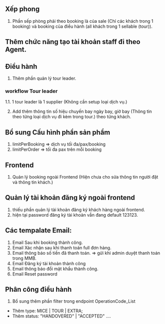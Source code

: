 ## Xếp phong

1. Phần sếp phòng phải theo booking là của sale (Chỉ các khách trong 1 booking) và booking của điều hành (all khách trong 1 sellable (tour)).

## Thêm chức năng tạo tài khoản staff đi theo Agent.

## Điều hành

1. Thêm phần quản lý tour leader.

### workflow Tour leader

1.1. 1 tour leader là 1 supplier (Không cần setup loại dịch vụ.)

2. Add thêm thông tin số hiệu chuyến bay ngày bay, giờ bay (Thông tin theo từng loại dịch vụ đi kèm trong tour.) theo từng khách.

## Bổ sung Cấu hình phần sản phẩm

1. limitPerBooking => dịch vụ tối đa/pax/booking
2. limitPerOrder => tối đa pax trên mỗi booking

## Frontend

1. Quản lý booking ngoài Frontend (Hiện chưa cho sửa thông tin người đặt và thông tin khách.)

## Quản lý tài khoản đăng ký ngoài frontend

1. thiếu phần quản lý tài khoản đăng ký khách hàng ngoài frontend.
2. hiện tại password đăng ký tài khoản vẫn đang default 123123.

## Các tempalate Email:

1. Email Sau khi booking thành công.
2. Email Xác nhận sau khi thanh toán full đơn hàng.
3. Email thông báo số tiền đã thanh toán. => gửi khi admin duyệt thanh toán trong MMB.
4. Email Đăng ký tài khoản thành công
5. Email thông báo đổi mật khẩu thành công.
6. Email Reset password

## Phân công điều hành

1. Bổ sung thêm phần filter trong endpoint OperationCode_List

- Thêm type: MICE | TOUR | EXTRA;
- Thêm status: "HANDOVERED" | "ACCEPTED" ....
